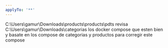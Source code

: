```yaml
---
applyTo: '**'
---
```

C:\Users\gamur\Downloads\products\products\pdts
revisa C:\Users\gamur\Downloads\categorias
los docker compose que esten bien y basate en los compose de categorias y productos para corregir este compose